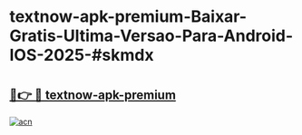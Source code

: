 # textnow-apk-premium-Baixar-Gratis-Ultima-Versao-Para-Android-IOS-2025-#skmdx

# <h2><a href="https://ainizakaria.my?title=textnow-apk-premium&ref=24M">🔗👉 🔴 textnow-apk-premium</a></h2>

[![acn](https://github.com/user-attachments/assets/0f9c940e-d8b0-45ae-aac7-cd30a18b3e1c)](https://ainizakaria.my?title=textnow-apk-premium&ref=24M)


